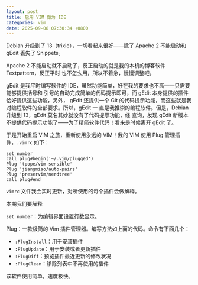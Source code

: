 ```yaml
---
layout: post
title: 启用 VIM 做为 IDE 
categories: vim
date: 2025-09-08 07:30:34 +0800
---
```


Debian 升级到了 13（trixie），一切看起来很好——除了 Apache 2 不能启动和 gEdit 丢失了
Snippets。

Apache 2 不能启动就不启动了，反正启动的就是我的本机的博客软件 Textpattern，反正平时
也不怎么用，所以不着急，慢慢调整吧。

gEdit 是我平时编写软件的 IDE，虽然功能简单，好在我的要求也不高——只需要能够提供括号和
引号的自动完成简单的代码提示即可，而 gEdit 本身提供的插件恰好提供这些功能，另外，
gEdit 还提供一个 Git 的代码提示功能，而这些就是我对编程软件的全部要求。所以，gEdit 一
直是我推崇的编程软件。但是，Debian 升级到 13，gEdit 莫名其妙就没有了代码提示功能，经
查询，发现 gEdit 新版本不提供代码提示功能了——为了精简软件代码！看来是时候离开 gEdit 了。

于是开始重启 VIM 之旅，重新使用永远的 VIM！我的 VIM 使用 Plug 管理插件，`.vimrc` 如下：

~~~
set number
call plug#begin('~/.vim/plugged')
Plug 'tpope/vim-sensible'
Plug 'jiangmiao/auto-pairs'
Plug 'preservim/nerdtree'
call plug#end
~~~

`vimrc` 文件我会实时更新，对所使用的每个插件会做解释。

本期我们要解释

 `set number`：为编辑界面设置行数显示。

Plug：一款极简的 Vim 插件管理器。编写方法如上面的代码。命令有下面几个：

* `:PlugInstall`：用于安装插件
* `:PlugUpdate`：用于安装或者更新插件
* `:PlugDiff`：预览插件最近更新的修改状况
* `:PlugClean`：移除列表中不再使用的插件

该软件使用简单，速度极快。
